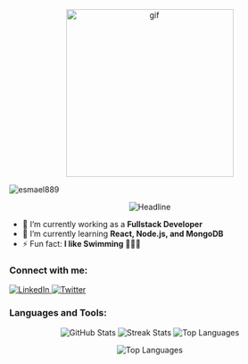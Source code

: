 <div align="center">
  <img alt="gif" align="center" src="https://github.com/ahmedtarek26/ahmedtarek26/blob/main/NUX_Octodex.gif" width=300 height=300/>
</div>

<div align="center">
  <p align="left"> 
    <img src="https://komarev.com/ghpvc/?username=esmael889&label=Profile%20views&color=0e75b6&style=flat" alt="esmael889" /> 
  </p>
  <img src="https://readme-typing-svg.herokuapp.com?color=%236FDA44&size=32&center=true&vCenter=true&width=600&height=50&lines=Hi+there+I'm+Esmael+Mosad+%F0%9F%91%8B;Computer+Science+Student;Fullstack+Developer;" alt="Headline" />
</div>

- 🔭 I’m currently working as a **Fullstack Developer**
- 🌱 I’m currently learning **React, Node.js, and MongoDB**
- ⚡ Fun fact: **I like Swimming 🏊‍♂️😁**

<h3 align="left">Connect with me:</h3>
<p align="left">
  <a href="https://www.linkedin.com/in/esmael-mosaad-758a28247/" target="blank">
    <img src="https://img.shields.io/badge/LinkedIn-0077B5?style=for-the-badge&logo=linkedin&logoColor=white" alt="LinkedIn" />
  </a>
  <a href="https://twitter.com/esmaelll12367" target="blank">
    <img src="https://img.shields.io/badge/Twitter-1DA1F2?style=for-the-badge&logo=twitter&logoColor=white" alt="Twitter" />
  </a>
</p>

<h3 align="left">Languages and Tools:</h3>
<p align="left">
  <!-- Add your icons here with hover animations -->
</p>

<p align="center">
  <img src="https://github-readme-stats.vercel.app/api?username=esmael889&show_icons=true&theme=dark&hide_border=true" alt="GitHub Stats" />
  <img src="https://github-readme-streak-stats.herokuapp.com/?user=esmael889&theme=dark&hide_border=true" alt="Streak Stats" />
  <img src="https://github-readme-stats.vercel.app/api/top-langs/?username=esmael889&layout=compact&theme=dark&hide_border=true" alt="Top Languages" />
</p>
<p align="center">
  <img src="https://github-readme-stats.vercel.app/api/top-langs/?username=esmael889&layout=compact&theme=dark&hide_border=true&hide=ruby&langs_count=6" alt="Top Languages" />
</p>
